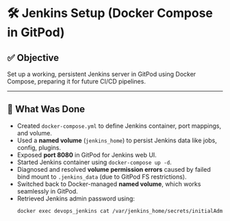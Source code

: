 # 🛠️ Jenkins Setup (Docker Compose in GitPod)

## ✅ Objective

Set up a working, persistent Jenkins server in GitPod using Docker Compose, preparing it for future CI/CD pipelines.

---

## 🔧 What Was Done

- Created `docker-compose.yml` to define Jenkins container, port mappings, and volume.
- Used a **named volume** (`jenkins_home`) to persist Jenkins data like jobs, config, plugins.
- Exposed **port 8080** in GitPod for Jenkins web UI.
- Started Jenkins container using `docker-compose up -d`.
- Diagnosed and resolved **volume permission errors** caused by failed bind mount to `.jenkins_data` (due to GitPod FS restrictions).
- Switched back to Docker-managed **named volume**, which works seamlessly in GitPod.
- Retrieved Jenkins admin password using:
  ```bash
  docker exec devops_jenkins cat /var/jenkins_home/secrets/initialAdminPassword